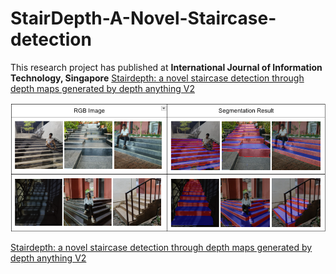 # StairDepth-A-Novel-Staircase-detection
This research project has published at **International Journal of Information Technology, Singapore**
[Stairdepth: a novel staircase detection through depth maps generated by depth anything V2](https://link.springer.com/article/10.1007/s41870-025-02438-8)

![Visual Results](https://github.com/chandualcs/StairDepth-A-Novel-Staircase-detection/blob/main/Results.png)

[Stairdepth: a novel staircase detection through depth maps generated by depth anything V2](https://link.springer.com/article/10.1007/s41870-025-02438-8)
